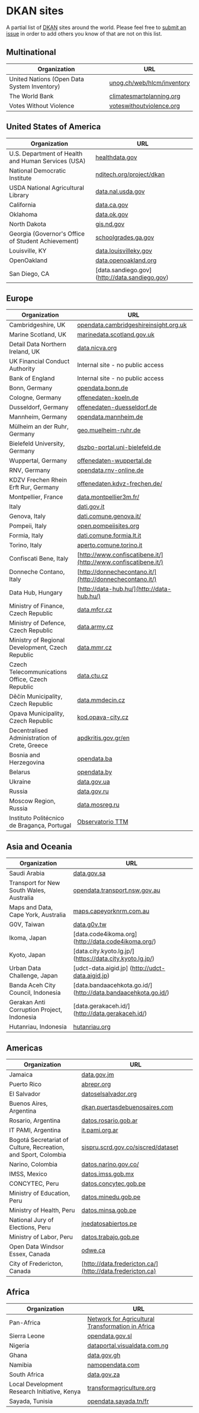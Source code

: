 # DKAN sites
A partial list of [DKAN](http://nucivic.com/dkan) sites around the world.  Please feel free to [submit an issue](https://github.com/NuCivic/dkan-sites/issues) in order to add others you know of that are not on this list.

## Multinational
| Organization        | URL           |
| ------------- | ------------- |
| United Nations (Open Data System Inventory)      | [unog.ch/web/hlcm/inventory](http://www3.unog.ch/web/hlcm/inventory/) |
| The World Bank      | [climatesmartplanning.org](http://climatesmartplanning.org) |
| Votes Without Violence | [voteswithoutviolence.org](https://www.voteswithoutviolence.org) |

## United States of America
| Organization        | URL           |
| ------------- | ------------- |
| U.S. Department of Health and Human Services (USA)      | [healthdata.gov](http://healthdata.gov) |
| National Democratic Institute      | [nditech.org/project/dkan](https://www.nditech.org/project/dkan) |
| USDA National Agricultural Library       | [data.nal.usda.gov](http://data.nal.usda.gov) |
| California      | [data.ca.gov](http://data.ca.gov) |
| Oklahoma      | [data.ok.gov](http://data.ok.gov) |
| North Dakota      | [gis.nd.gov](http://gis.nd.gov) |
| Georgia (Governor's Office of Student Achievement) | [schoolgrades.ga.gov](http://schoolgrades.ga.gov) |
| Louisville, KY | [data.louisvilleky.gov](https://data.louisvilleky.gov/) |
| OpenOakland      | [data.openoakland.org](http://data.openoakland.org) |
| San Diego, CA   | [data.sandiego.gov] (http://data.sandiego.gov) |

## Europe
| Organization        | URL           |
| ------------- | ------------- |
| Cambridgeshire, UK      | [opendata.cambridgeshireinsight.org.uk](http://opendata.cambridgeshireinsight.org.uk) |
| Marine Scotland, UK      | [marinedata.scotland.gov.uk](http://marinedata.scotland.gov.uk) |
| Detail Data Northern Ireland, UK | [data.nicva.org](http://data.nicva.org/) |
| UK Financial Conduct Authority | Internal site - no public access |
| Bank of England | Internal site - no public access |
| Bonn, Germany      | [opendata.bonn.de](http://opendata.bonn.de) |
| Cologne, Germany      | [offenedaten-koeln.de](http://www.offenedaten-koeln.de) |
| Dusseldorf, Germany | [offenedaten-duesseldorf.de](http://www.offenedaten-duesseldorf.de) |
| Mannheim, Germany | [opendata.mannheim.de](https://opendata.mannheim.de) |
| Mülheim an der Ruhr, Germany | [geo.muelheim-ruhr.de](https://geo.muelheim-ruhr.de/) |
| Bielefeld University, Germany | [dszbo-portal.uni-bielefeld.de](https://dszbo-portal.uni-bielefeld.de) |
| Wuppertal, Germany | [offenedaten-wuppertal.de](http://offenedaten-wuppertal.de) |
| RNV, Germany | [opendata.rnv-online.de](https://opendata.rnv-online.de/) |
| KDZV Frechen Rhein Erft Rur, Germany | [offenedaten.kdvz-frechen.de/](http://offenedaten.kdvz-frechen.de/) |
| Montpellier, France | [data.montpellier3m.fr/](http://data.montpellier3m.fr/) |
| Italy      | [dati.gov.it](http://dati.gov.it) |
| Genova, Italy      | [dati.comune.genova.it/](http://dati.comune.genova.it/) |
| Pompeii, Italy | [open.pompeiisites.org](http://open.pompeiisites.org) | 
| Formia, Italy | [dati.comune.formia.lt.it](http://dati.comune.formia.lt.it/) | 
| Torino, Italy | [aperto.comune.torino.it](http://aperto.comune.torino.it/) | 
| Confiscati Bene, Italy | [http://www.confiscatibene.it/](http://www.confiscatibene.it/) | 
| Donneche Contano, Italy | [http://donnechecontano.it/](http://donnechecontano.it/) | 
| Data Hub, Hungary | [http://data-hub.hu/](http://data-hub.hu/) | 
| Ministry of Finance, Czech Republic      | [data.mfcr.cz](http://data.mfcr.cz/) |
| Ministry of Defence, Czech Republic      | [data.army.cz](http://data.army.cz/) |
| Ministry of Regional Development, Czech Republic      | [data.mmr.cz](http://data.mmr.cz/) |
| Czech Telecommunications Office, Czech Republic | [data.ctu.cz](http://data.ctu.cz/) |
| Děčín Municipality, Czech Republic | [data.mmdecin.cz](http://data.mmdecin.cz/) |
| Opava Municipality, Czech Republic | [kod.opava-city.cz](http://kod.opava-city.cz) |
| Decentralised Administration of Crete, Greece | [apdkritis.gov.gr/en](http://www.apdkritis.gov.gr/en) |
| Bosnia and Herzegovina | [opendata.ba](http://opendata.ba) | 
| Belarus | [opendata.by](http://opendata.by) |
| Ukraine      | [data.gov.ua](http://data.gov.ua/) |
| Russia      | [data.gov.ru](http://data.gov.ru/) |
| Moscow Region, Russia      | [data.mosreg.ru](http://data.mosreg.ru/) |
| Instituto Politécnico de Bragança, Portugal     | [Observatorio TTM](http://observatoriottm.ipb.pt/) 

## Asia and Oceania
| Organization        | URL           |
| ------------- | ------------- |
| Saudi Arabia | [data.gov.sa](http://data.gov.sa/) |
| Transport for New South Wales, Australia | [opendata.transport.nsw.gov.au](https://opendata.transport.nsw.gov.au/) |
| Maps and Data, Cape York, Australia | [maps.capeyorknrm.com.au](http://maps.capeyorknrm.com.au) |
| G0V, Taiwan | [data.g0v.tw](http://data.g0v.tw/) |
| Ikoma, Japan | [data.code4ikoma.org] (http://data.code4ikoma.org/) |
| Kyoto, Japan | [data.city.kyoto.lg.jp/] (https://data.city.kyoto.lg.jp/) |
| Urban Data Challenge, Japan | [udct-data.aigid.jp] (http://udct-data.aigid.jp) |
| Banda Aceh City Council, Indonesia | [data.bandaacehkota.go.id/] (http://data.bandaacehkota.go.id/) |
| Gerakan Anti Corruption Project, Indonesia | [data.gerakaceh.id/] (http://data.gerakaceh.id/) |
| Hutanriau, Indonesia      | [hutanriau.org](http://Hutanriau.org) |

## Americas
| Organization        | URL           |
| ------------- | ------------- |
| Jamaica      | [data.gov.jm](http://data.gov.jm) |
| Puerto Rico      | [abrepr.org](http://abrepr.org) |
| El Salvador      | [datoselsalvador.org](http://datoselsalvador.org) |
| Buenos Aires, Argentina      | [dkan.puertasdebuenosaires.com](http://dkan.puertasdebuenosaires.com) |
| Rosario, Argentina      | [datos.rosario.gob.ar](http://datos.rosario.gob.ar) |
| IT PAMI, Argentina      | [it.pami.org.ar](https://it.pami.org.ar/) |
| Bogotá Secretariat of Culture, Recreation, and Sport, Colombia      | [sispru.scrd.gov.co/siscred/dataset](http://sispru.scrd.gov.co/siscred/dataset) |
| Narino, Colombia | [datos.narino.gov.co/](http://datos.narino.gov.co/) |
| IMSS, Mexico | [datos.imss.gob.mx](http://datos.imss.gob.mx/) |
| CONCYTEC, Peru    | [datos.concytec.gob.pe](http://datos.concytec.gob.pe/) |
| Ministry of Education, Peru    | [datos.minedu.gob.pe](http://datos.minedu.gob.pe/) |
| Ministry of Health, Peru    | [datos.minsa.gob.pe](http://datos.minsa.gob.pe/) |
| National Jury of Elections, Peru    | [jnedatosabiertos.pe](http://jnedatosabiertos.pe/) |
| Ministry of Labor, Peru    | [datos.trabajo.gob.pe](http://datos.trabajo.gob.pe/) |
| Open Data Windsor Essex, Canada  | [odwe.ca](http://odwe.ca/) |
| City of Fredericton, Canada | [http://data.fredericton.ca/](http://data.fredericton.ca)


## Africa
| Organization        | URL           |
| ------------- | ------------- |
| Pan-Africa | [Network for Agricultural Transformation in Africa](http://transformagriculture.org) |
| Sierra Leone | [opendata.gov.sl](http://opendata.gov.sl) |
| Nigeria      | [dataportal.visualdata.com.ng](http://dataportal.visualdata.com.ng) |
| Ghana      | [data.gov.gh](http://data.gov.gh) |
| Namibia      | [namopendata.com](http://www.namopendata.com/demo/) |
| South Africa      | [data.gov.za](http://data.gov.za) |
| Local Development Research Initiative, Kenya     | [transformagriculture.org](http://transformagriculture.org) |
| Sayada, Tunisia     | [opendata.sayada.tn/fr](http://opendata.sayada.tn/fr) |
